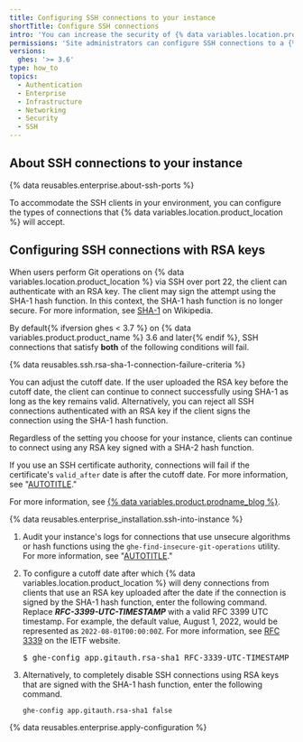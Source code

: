 ```yaml
---
title: Configuring SSH connections to your instance
shortTitle: Configure SSH connections
intro: 'You can increase the security of {% data variables.location.product_location %} by configuring the SSH algorithms that clients can use to establish a connection.'
permissions: 'Site administrators can configure SSH connections to a {% data variables.product.product_name %} instance.'
versions:
  ghes: '>= 3.6'
type: how_to
topics:
  - Authentication
  - Enterprise
  - Infrastructure
  - Networking
  - Security
  - SSH
---
```


## About SSH connections to your instance

{% data reusables.enterprise.about-ssh-ports %}

To accommodate the SSH clients in your environment, you can configure the types of connections that {% data variables.location.product_location %} will accept.

## Configuring SSH connections with RSA keys

When users perform Git operations on {% data variables.location.product_location %} via SSH over port 22, the client can authenticate with an RSA key. The client may sign the attempt using the SHA-1 hash function. In this context, the SHA-1 hash function is no longer secure. For more information, see [SHA-1](https://en.wikipedia.org/wiki/SHA-1) on Wikipedia.

By default{% ifversion ghes < 3.7 %} on {% data variables.product.product_name %} 3.6 and later{% endif %}, SSH connections that satisfy **both** of the following conditions will fail.

{% data reusables.ssh.rsa-sha-1-connection-failure-criteria %}

You can adjust the cutoff date. If the user uploaded the RSA key before the cutoff date, the client can continue to connect successfully using SHA-1 as long as the key remains valid. Alternatively, you can reject all SSH connections authenticated with an RSA key if the client signs the connection using the SHA-1 hash function.

Regardless of the setting you choose for your instance, clients can continue to connect using any RSA key signed with a SHA-2 hash function.

If you use an SSH certificate authority, connections will fail if the certificate's `valid_after` date is after the cutoff date. For more information, see "[AUTOTITLE](/organizations/managing-git-access-to-your-organizations-repositories/about-ssh-certificate-authorities)."

For more information, see [{% data variables.product.prodname_blog %}](https://github.blog/2022-06-28-improving-git-protocol-security-on-github-enterprise-server).

{% data reusables.enterprise_installation.ssh-into-instance %}
1. Audit your instance's logs for connections that use unsecure algorithms or hash functions using the `ghe-find-insecure-git-operations` utility. For more information, see "[AUTOTITLE](/admin/configuration/configuring-your-enterprise/command-line-utilities#ghe-find-insecure-git-operations)."
1. To configure a cutoff date after which {% data variables.location.product_location %} will deny connections from clients that use an RSA key uploaded after the date if the connection is signed by the SHA-1 hash function, enter the following command. Replace _**RFC-3399-UTC-TIMESTAMP**_ with a valid RFC 3399 UTC timestamp. For example, the default value, August 1, 2022, would be represented as `2022-08-01T00:00:00Z`. For more information, see [RFC 3339](https://datatracker.ietf.org/doc/html/rfc3339) on the IETF website.

   <pre>
   $ ghe-config app.gitauth.rsa-sha1 RFC-3339-UTC-TIMESTAMP
   </pre>
1. Alternatively, to completely disable SSH connections using RSA keys that are signed with the SHA-1 hash function, enter the following command.

   ```shell
   ghe-config app.gitauth.rsa-sha1 false
   ```

{% data reusables.enterprise.apply-configuration %}

